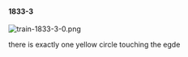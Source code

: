 #### 1833-3
![train-1833-3-0.png](https://github.com/lil-lab/nlvr/raw/master/nlvr/train/images/28/train-1833-3-0.png "train-1833-3-0.png")

there is exactly one yellow circle touching the egde